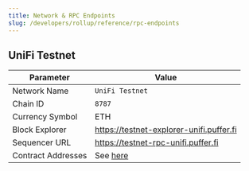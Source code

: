 ```yaml
---
title: Network & RPC Endpoints
slug: /developers/rollup/reference/rpc-endpoints
---
```


## UniFi Testnet

| Parameter          | Value                                    |
|--------------------|------------------------------------------|
| Network Name       | `UniFi Testnet`                          |
| Chain ID           | `8787`                                   |
| Currency Symbol    | ETH                                      |
| Block Explorer     | https://testnet-explorer-unifi.puffer.fi |
| Sequencer URL      | https://testnet-rpc-unifi.puffer.fi      |
| Contract Addresses | See [here](./contract-addresses.md)      |

